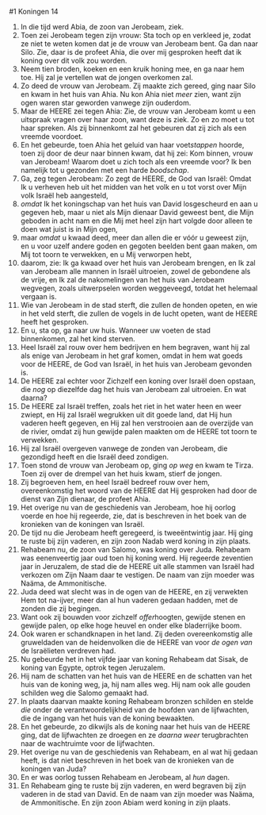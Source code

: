 #1 Koningen 14
1. In die tijd werd Abia, de zoon van Jerobeam, ziek.
2. Toen zei Jerobeam tegen zijn vrouw: Sta toch op en verkleed je, zodat ze niet te weten komen dat je de vrouw van Jerobeam bent. Ga dan naar Silo. Zie, daar is de profeet Ahia, die over mij gesproken heeft dat ik koning over dit volk zou worden.
3. Neem tien broden, koeken en een kruik honing mee, en ga naar hem toe. Híj zal je vertellen wat de jongen overkomen zal.
4. Zo deed de vrouw van Jerobeam. Zij maakte zich gereed, ging naar Silo en kwam in het huis van Ahia. Nu kon Ahia niet *meer* zien, want zijn ogen waren star geworden vanwege zijn ouderdom.
5. Maar de HEERE zei tegen Ahia: Zie, de vrouw van Jerobeam komt u een uitspraak vragen over haar zoon, want deze is ziek. Zo en zo moet u tot haar spreken. Als zij binnenkomt zal het gebeuren dat zij zich als een vreemde voordoet.
6. En het gebeurde, toen Ahia het geluid van haar voet*stappen* hoorde, toen zij door de deur naar binnen kwam, dat hij zei: Kom binnen, vrouw van Jerobeam! Waarom doet u zich toch als een vreemde voor? Ik ben namelijk tot u gezonden met een harde *boodschap*.
7. Ga, zeg tegen Jerobeam: Zo zegt de HEERE, de God van Israël: Omdat Ik u verheven heb uit het midden van het volk en u tot vorst over Mijn volk Israël heb aangesteld,
8. *omdat* Ik het koningschap van het huis van David losgescheurd en aan u gegeven heb, maar u niet als Mijn dienaar David geweest bent, die Mijn geboden in acht nam en die Mij met heel zijn hart volgde door alleen te doen wat juist is in Mijn ogen,
9. maar *omdat* u kwaad deed, meer dan allen die er vóór u geweest zijn, en u voor uzelf andere goden en gegoten beelden bent gaan maken, om Mij tot toorn te verwekken, en u Mij verworpen hebt,
10. daarom, zie: Ik ga kwaad over het huis van Jerobeam brengen, en Ik zal van Jerobeam alle mannen in Israël uitroeien, zowel de gebondene als de vrije, en Ik zal de nakomelingen van het huis van Jerobeam wegvegen, zoals uitwerpselen worden weggeveegd, totdat het helemaal vergaan is.
11. Wie van Jerobeam in de stad sterft, die zullen de honden opeten, en wie in het veld sterft, die zullen de vogels in de lucht opeten, want de HEERE heeft het gesproken.
12. En u, sta op, ga naar uw huis. Wanneer uw voeten de stad binnenkomen, zal het kind sterven.
13. Heel Israël zal rouw over hem bedrijven en hem begraven, want hij zal als enige van Jerobeam in het graf komen, omdat in hem wat goeds voor de HEERE, de God van Israël, in het huis van Jerobeam gevonden is.
14. De HEERE zal echter voor Zichzelf een koning over Israël doen opstaan, die *nog* op diezelfde dag het huis van Jerobeam zal uitroeien. En wat daarna?
15. De HEERE zal Israël treffen, zoals het riet in het water heen en weer zwiept, en Hij zal Israël wegrukken uit dit goede land, dat Hij hun vaderen heeft gegeven, en Hij zal hen verstrooien aan de overzijde van de rivier, omdat zij hun gewijde palen maakten om de HEERE tot toorn te verwekken.
16. Hij zal Israël overgeven vanwege de zonden van Jerobeam, die gezondigd heeft en die Israël deed zondigen.
17. Toen stond de vrouw van Jerobeam op, ging *op weg* en kwam te Tirza. Toen zij over de drempel van het huis kwam, stierf de jongen.
18. Zij begroeven hem, en heel Israël bedreef rouw over hem, overeenkomstig het woord van de HEERE dat Hij gesproken had door de dienst van Zijn dienaar, de profeet Ahia.
19. Het overige nu van de geschiedenis van Jerobeam, hoe hij oorlog voerde en hoe hij regeerde, zie, dat is beschreven in het boek van de kronieken van de koningen van Israël.
20. De tijd nu die Jerobeam heeft geregeerd, is tweeëntwintig jaar. Hij ging te ruste bij zijn vaderen, en zijn zoon Nadab werd koning in zijn plaats.
21. Rehabeam nu, de zoon van Salomo, was koning over Juda. Rehabeam was eenenveertig jaar oud toen hij koning werd. Hij regeerde zeventien jaar in Jeruzalem, de stad die de HEERE uit alle stammen van Israël had verkozen om Zijn Naam daar te vestigen. De naam van zijn moeder was Naäma, de Ammonitische.
22. Juda deed wat slecht was in de ogen van de HEERE, en zij verwekten Hem tot na-ijver, meer dan al hun vaderen gedaan hadden, met de zonden die zij begingen.
23. Want ook zij bouwden voor zichzelf *offer*hoogten, gewijde stenen en gewijde palen, op elke hoge heuvel en onder elke bladerrijke boom.
24. Ook waren er schandknapen in het land. Zij deden overeenkomstig alle gruweldaden van de heidenvolken die de HEERE van voor *de ogen van* de Israëlieten verdreven had.
25. Nu gebeurde het in het vijfde jaar van koning Rehabeam dat Sisak, de koning van Egypte, optrok tegen Jeruzalem.
26. Hij nam de schatten van het huis van de HEERE en de schatten van het huis van de koning weg, ja, hij nam alles weg. Hij nam ook alle gouden schilden weg die Salomo gemaakt had.
27. In plaats daarvan maakte koning Rehabeam bronzen schilden en stelde *die* onder de verantwoordelijkheid van de hoofden van de lijfwachten, die de ingang van het huis van de koning bewaakten.
28. En het gebeurde, zo dikwijls als de koning naar het huis van de HEERE ging, dat de lijfwachten ze droegen en ze *daarna weer* terugbrachten naar de wachtruimte voor de lijfwachten.
29. Het overige nu van de geschiedenis van Rehabeam, en al wat hij gedaan heeft, is dat niet beschreven in het boek van de kronieken van de koningen van Juda?
30. En er was oorlog tussen Rehabeam en Jerobeam, al *hun* dagen.
31. En Rehabeam ging te ruste bij zijn vaderen, en werd begraven bij zijn vaderen in de stad van David. En de naam van zijn moeder was Naäma, de Ammonitische. En zijn zoon Abiam werd koning in zijn plaats.
